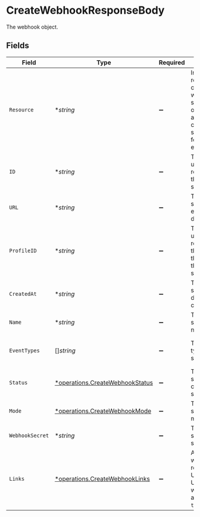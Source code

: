 # CreateWebhookResponseBody

The webhook object.


## Fields

| Field                                                                                                                      | Type                                                                                                                       | Required                                                                                                                   | Description                                                                                                                | Example                                                                                                                    |
| -------------------------------------------------------------------------------------------------------------------------- | -------------------------------------------------------------------------------------------------------------------------- | -------------------------------------------------------------------------------------------------------------------------- | -------------------------------------------------------------------------------------------------------------------------- | -------------------------------------------------------------------------------------------------------------------------- |
| `Resource`                                                                                                                 | **string*                                                                                                                  | :heavy_minus_sign:                                                                                                         | Indicates the response contains a webhook subscription object. Will always contain the string `webhook` for this endpoint. | webhook                                                                                                                    |
| `ID`                                                                                                                       | **string*                                                                                                                  | :heavy_minus_sign:                                                                                                         | The identifier uniquely referring to this subscription.                                                                    | hook_tNP6fpF9fLJpFWziRcgiH                                                                                                 |
| `URL`                                                                                                                      | **string*                                                                                                                  | :heavy_minus_sign:                                                                                                         | The subscription's events destination.                                                                                     | https://example.com/webhook-endpoint                                                                                       |
| `ProfileID`                                                                                                                | **string*                                                                                                                  | :heavy_minus_sign:                                                                                                         | The identifier uniquely referring to the profile that created the subscription.                                            | pfl_YyoaNFjtHc                                                                                                             |
| `CreatedAt`                                                                                                                | **string*                                                                                                                  | :heavy_minus_sign:                                                                                                         | The subscription's date time of creation.                                                                                  | 2023-01-01T12:00:00Z                                                                                                       |
| `Name`                                                                                                                     | **string*                                                                                                                  | :heavy_minus_sign:                                                                                                         | The subscription's name.                                                                                                   | Profile Updates Webhook                                                                                                    |
| `EventTypes`                                                                                                               | []*string*                                                                                                                 | :heavy_minus_sign:                                                                                                         | The events types that are subscribed.                                                                                      | [<br/>"sales-invoice.paid, sales-invoice.canceled"<br/>]                                                                   |
| `Status`                                                                                                                   | [*operations.CreateWebhookStatus](../../models/operations/createwebhookstatus.md)                                          | :heavy_minus_sign:                                                                                                         | The subscription's current status.                                                                                         | enabled                                                                                                                    |
| `Mode`                                                                                                                     | [*operations.CreateWebhookMode](../../models/operations/createwebhookmode.md)                                              | :heavy_minus_sign:                                                                                                         | The subscription's mode.                                                                                                   | live                                                                                                                       |
| `WebhookSecret`                                                                                                            | **string*                                                                                                                  | :heavy_minus_sign:                                                                                                         | The subscription's secret.                                                                                                 | secret                                                                                                                     |
| `Links`                                                                                                                    | [*operations.CreateWebhookLinks](../../models/operations/createwebhooklinks.md)                                            | :heavy_minus_sign:                                                                                                         | An object with several relevant URLs. Every URL object will contain an `href` and a `type` field.                          |                                                                                                                            |